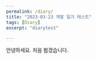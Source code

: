 ```yaml
---
permalink: /diary/
title: "2023-03-23 개발 일기 테스트"
tags: [Diary]
excerpt: "diarytest"

---
```


안녕하세요. 처음 뵙겠습니다.
